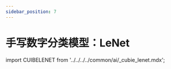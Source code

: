 ```yaml
---
sidebar_position: 7
---
```


# 手写数字分类模型：LeNet

import CUIBELENET from '../../../../common/ai/\_cubie_lenet.mdx';

<CUIBELENET />
